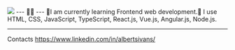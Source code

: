 <img src="https://external-content.duckduckgo.com/iu/?u=https%3A%2F%2Fmedia1.tenor.com%2Fimages%2F2eada1bbeb4ed4182079cf00070324a2%2Ftenor.gif%3Fitemid%3D13903117&f=1&nofb=1"/> 
---
 👋👋 
---
🤖I am currently learning Frontend web development.🤖
I use HTML, CSS, JavaScript, TypeScript, React.js, Vue.js, Angular.js, Node.js.

---
Contacts
https://www.linkedin.com/in/albertsivans/

<!--
**AlbisIv/AlbisIv** is a ✨ _special_ ✨ repository because its `README.md` (this file) appears on your GitHub profile.

Here are some ideas to get you started:

- 🔭 I’m currently working on ...
- 🌱 I’m currently learning ...
- 👯 I’m looking to collaborate on ...
- 🤔 I’m looking for help with ...
- 💬 Ask me about ...
- 📫 How to reach me: ...
- 😄 Pronouns: ...
- ⚡ Fun fact: ...
-->
